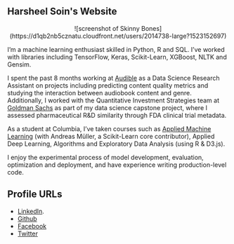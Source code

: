 ## Harsheel Soin's Website

<center> 
![screenshot of Skinny Bones](https://d1qb2nb5cznatu.cloudfront.net/users/2014738-large?1523152697)
</center>

I’m a machine learning enthusiast skilled in Python, R and SQL. I’ve worked with libraries including TensorFlow, Keras, Scikit-Learn, XGBoost, NLTK and Gensim. 

I spent the past 8 months working at [Audible](https://www.audible.com/) as a Data Science Research Assistant on projects including predicting content quality metrics and studying the interaction between audiobook content and genre. Additionally, I worked with the Quantitative Investment Strategies team at [Goldman Sachs](https://www.goldmansachs.com/) as part of my data science capstone project, where I assessed pharmaceutical R&D similarity through FDA clinical trial metadata. 

As a student at Columbia, I’ve taken courses such as [Applied Machine Learning](https://www.cs.columbia.edu/~amueller/comsw4995s18/) (with Andreas Müller, a Scikit-Learn core contributor), Applied Deep Learning, Algorithms and Exploratory Data Analysis (using R & D3.js). 

I enjoy the experimental process of model development, evaluation, optimization and deployment, and have experience writing production-level code.


## Profile URLs

* [LinkedIn](https://www.linkedin.com/in/harsheelsoin/).
* [Github](https://github.com/harsheelsoin)
* [Facebook](https://www.facebook.com/harsheel.soin)
* [Twitter](https://twitter.com/harsheelsoin)
